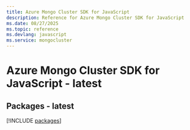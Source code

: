 ```yaml
---
title: Azure Mongo Cluster SDK for JavaScript
description: Reference for Azure Mongo Cluster SDK for JavaScript
ms.date: 08/27/2025
ms.topic: reference
ms.devlang: javascript
ms.service: mongocluster
---
```

# Azure Mongo Cluster SDK for JavaScript - latest
## Packages - latest
[!INCLUDE [packages](mongo-cluster-index.md)]